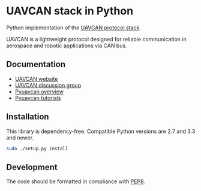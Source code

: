 UAVCAN stack in Python
======================

Python implementation of the [UAVCAN protocol stack](http://uavcan.org/).

UAVCAN is a lightweight protocol designed for reliable communication in aerospace and robotic applications via CAN bus.

## Documentation

* [UAVCAN website](http://uavcan.org)
* [UAVCAN discussion group](https://groups.google.com/forum/#!forum/uavcan)
* [Pyuavcan overview](http://uavcan.org/Implementations/Pyuavcan/)
* [Pyuavcan tutorials](http://uavcan.org/Implementations/Pyuavcan/Tutorials/)

## Installation

This library is dependency-free. Compatible Python versions are 2.7 and 3.3 and newer.

```bash
sudo ./setup.py install
```

## Development

The code should be formatted in compliance with [PEP8](https://www.python.org/dev/peps/pep-0008/).
